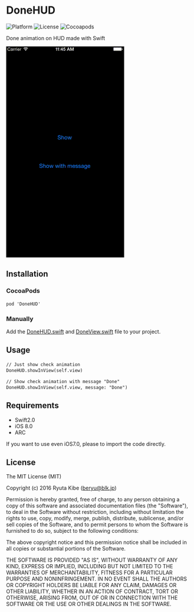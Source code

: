 # DoneHUD
![Platform](https://cocoapod-badges.herokuapp.com/p/DoneHUD/badge.svg)
![License](https://img.shields.io/cocoapods/l/DoneHUD.svg?style=flat)
![Cocoapods](https://cocoapod-badges.herokuapp.com/v/DoneHUD/badge.svg)

Done animation on HUD made with Swift

![demo](DoneHUD_demo.gif)

## Installation

### CocoaPods

```
pod 'DoneHUD'
```

### Manually

Add the [DoneHUD.swift](https://github.com/beryu/DoneHUD/blob/master/Source/DoneHUD.swift) and [DoneView.swift](https://github.com/beryu/DoneHUD/blob/master/Source/DoneView.swift) file to your project.

## Usage
```
// Just show check animation
DoneHUD.showInView(self.view)
```

```
// Show check animation with message "Done"
DoneHUD.showInView(self.view, message: "Done")
```

## Requirements
* Swift2.0
* iOS 8.0
* ARC

If you want to use even iOS7.0, please to import the code directly.

## License
The MIT License (MIT)

Copyright (c) 2016 Ryuta Kibe (beryu@blk.jp)

Permission is hereby granted, free of charge, to any person obtaining a copy of this software and associated documentation files (the "Software"), to deal in the Software without restriction, including without limitation the rights to use, copy, modify, merge, publish, distribute, sublicense, and/or sell copies of the Software, and to permit persons to whom the Software is furnished to do so, subject to the following conditions:

The above copyright notice and this permission notice shall be included in all copies or substantial portions of the Software.

THE SOFTWARE IS PROVIDED "AS IS", WITHOUT WARRANTY OF ANY KIND, EXPRESS OR IMPLIED, INCLUDING BUT NOT LIMITED TO THE WARRANTIES OF MERCHANTABILITY, FITNESS FOR A PARTICULAR PURPOSE AND NONINFRINGEMENT. IN NO EVENT SHALL THE AUTHORS OR COPYRIGHT HOLDERS BE LIABLE FOR ANY CLAIM, DAMAGES OR OTHER LIABILITY, WHETHER IN AN ACTION OF CONTRACT, TORT OR OTHERWISE, ARISING FROM, OUT OF OR IN CONNECTION WITH THE SOFTWARE OR THE USE OR OTHER DEALINGS IN THE SOFTWARE.